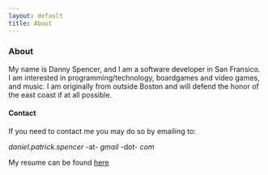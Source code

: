 ```yaml
---
layout: default
title: About
---
```


### About

My name is Danny Spencer, and I am a software developer in San Fransico. I am interested in programming/technology, boardgames and video games, and music. I am originally from outside Boston and will defend the honor of the east coast if at all possible.

#### Contact

If you need to contact me you may do so by emailing to:

_daniel.patrick.spencer_ -at- _gmail_ -dot- _com_

My resume can be found [here](/Daniel_Spencer_Resume.pdf)
